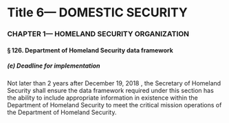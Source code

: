 
# Title 6— DOMESTIC SECURITY
### CHAPTER 1— HOMELAND SECURITY ORGANIZATION
#### § 126. Department of Homeland Security data framework
##### (e) Deadline for implementation

Not later than 2 years after December 19, 2018 , the Secretary of Homeland Security shall ensure the data framework required under this section has the ability to include appropriate information in existence within the Department of Homeland Security to meet the critical mission operations of the Department of Homeland Security.
